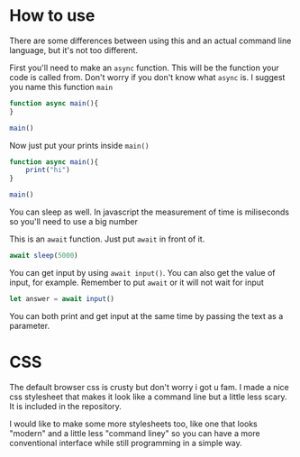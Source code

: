 
# How to use
There are some differences between using this and an actual command line language, but it's not too different.

First you'll need to make an `async` function. This will be the function your code is called from. Don't worry if you don't know what `async` is. I suggest you name this function `main`

```js
function async main(){
}

main()
```

Now just put your prints inside `main()`

```js
function async main(){
    print("hi")
}

main()
```

You can sleep as well. In javascript the measurement of time is miliseconds so you'll need to use a big number

This is an `await` function. Just put `await` in front of it.
```js
await sleep(5000)
```

You can get input by using `await input()`. You can also get the value of input, for example.
Remember to put `await` or it will not wait for input

```js
let answer = await input()
```

You can both print and get input at the same time by passing the text as a parameter.


# CSS
The default browser css is crusty but don't worry i got u fam. I made a nice css stylesheet that makes it look like a command line but a little less scary. It is included in the repository.

I would like to make some more stylesheets too, like one that looks "modern" and a little less "command liney" so you can have a more conventional interface while still programming in a simple way.

